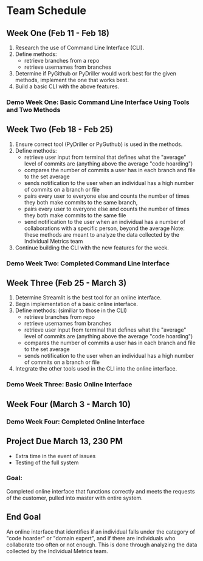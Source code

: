 # Team Schedule

## Week One (Feb 11 - Feb 18)

1. Research the use of Command Line Interface (CLI).
2. Define methods:
    * retrieve branches from a repo
    * retrieve usernames from branches
3. Determine if PyGithub or PyDriller would work best for the given methods,
   implement the one that works best.
4. Build a basic CLI with the above features.

### Demo Week One: Basic Command Line Interface Using Tools and Two Methods

## Week Two (Feb 18 - Feb 25)

1. Ensure correct tool (PyDriller or PyGuthub) is used in the methods.
2. Define methods:
    * retrieve user input from terminal that defines what the "average" level
      of commits are (anything above the average "code hoarding")
    * compares the number of commits a user has in each branch and file to
      the set average
    * sends notification to the user when an individual has a high number
      of commits on a branch or file
    * pairs every user to everyone else and counts the number of times they
      both make commits to the same branch,
    * pairs every user to everyone else and counts the number of times they
      both make commits to the same file
    * send notification to the user when an individual has a number of
      collaborations with a specific person, beyond the average
    Note: these methods are meant to analyze the data collected by the
    Individual Metrics team
3. Continue building the CLI with the new features for the week.

### Demo Week Two: Completed Command Line Interface

## Week Three (Feb 25 - March 3)

1. Determine Streamlit is the best tool for an online interface.
2. Begin implementation of a basic online interface.
3. Define methods: (similiar to those in the CLI)
    * retrieve branches from repo
    * retrieve usernames from branches
    * retrieve user input from terminal that defines what the "average" level
      of commits are (anything above the average "code hoarding")
    * compares the number of commits a user has in each branch and file to
      the set average
    * sends notification to the user when an individual has a high number
      of commits on a branch or file
4. Integrate the other tools used in the CLI into the online interface.

### Demo Week Three: Basic Online Interface

## Week Four (March 3 - March 10)

### Demo Week Four: Completed Online Interface

## Project Due March 13, 230 PM

* Extra time in the event of issues
* Testing of the full system

### Goal:
Completed online interface that functions correctly and meets the requests
of the customer, pulled into master with entire system.

## End Goal

An online interface that identifies if an individual falls under the category
of "code hoarder" or "domain expert", and if there are individuals who
collaborate too often or not enough. This is done through analyzing the data
collected by the Individual Metrics team.
